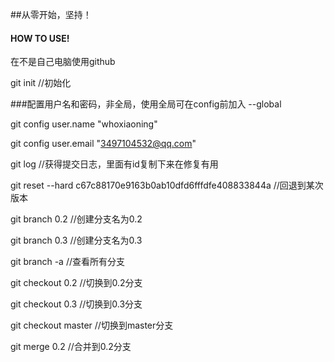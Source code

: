 ##从零开始，坚持！
#### HOW TO USE!
在不是自己电脑使用github

git init	//初始化

###配置用户名和密码，非全局，使用全局可在config前加入 --global

git config user.name "whoxiaoning"

git config user.email "3497104532@qq.com"

git log 	//获得提交日志，里面有id复制下来在修复有用

git reset --hard c67c88170e9163b0ab10dfd6fffdfe408833844a 	//回退到某次版本

git branch 0.2	//创建分支名为0.2

git branch 0.3 	//创建分支名为0.3

git branch -a		//查看所有分支

git checkout 0.2		//切换到0.2分支

git checkout 0.3		//切换到0.3分支

git checkout master	//切换到master分支

git merge 0.2		//合并到0.2分支

